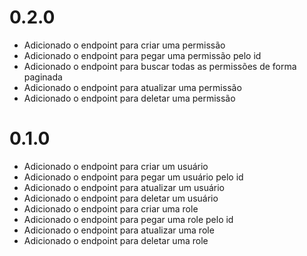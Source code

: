 # 0.2.0
- Adicionado o endpoint para criar uma permissão
- Adicionado o endpoint para pegar uma permissão pelo id
- Adicionado o endpoint para buscar todas as permissões de forma paginada
- Adicionado o endpoint para atualizar uma permissão
- Adicionado o endpoint para deletar uma permissão

# 0.1.0
- Adicionado o endpoint para criar um usuário
- Adicionado o endpoint para pegar um usuário pelo id
- Adicionado o endpoint para atualizar um usuário
- Adicionado o endpoint para deletar um usuário
- Adicionado o endpoint para criar uma role
- Adicionado o endpoint para pegar uma role pelo id
- Adicionado o endpoint para atualizar uma role
- Adicionado o endpoint para deletar uma role